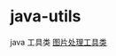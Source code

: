 # java-utils
java 工具类
[图片处理工具类](https://github.com/CrazyFlypig/java-utils/blob/master/src/main/java/image/ImageUtils.java)
